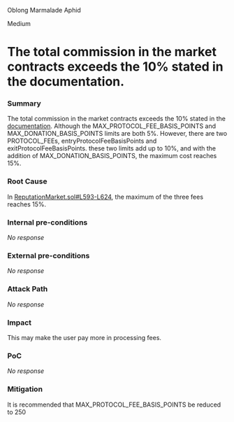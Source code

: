 Oblong Marmalade Aphid

Medium

# The total commission in the market contracts exceeds the 10% stated in the documentation.

### Summary

The total commission in the market contracts exceeds the 10% stated in the [documentation](https://audits.sherlock.xyz/contests/675).
Although the MAX_PROTOCOL_FEE_BASIS_POINTS and MAX_DONATION_BASIS_POINTS limits are both 5%. However, there are two PROTOCOL_FEEs, entryProtocolFeeBasisPoints and exitProtocolFeeBasisPoints. these two limits add up to 10%, and with the addition of MAX_DONATION_BASIS_POINTS, the maximum cost reaches 15%.

### Root Cause

In [ReputationMarket.sol#L593-L624](https://github.com/sherlock-audit/2024-11-ethos-network-ii/blob/57c02df7c56f0b18c681a89ebccc28c86c72d8d8/ethos/packages/contracts/contracts/ReputationMarket.sol#L593-L624), the maximum of the three fees reaches 15%.

### Internal pre-conditions

_No response_

### External pre-conditions

_No response_

### Attack Path

_No response_

### Impact

This may make the user pay more in processing fees.

### PoC

_No response_

### Mitigation

It is recommended that MAX_PROTOCOL_FEE_BASIS_POINTS be reduced to 250